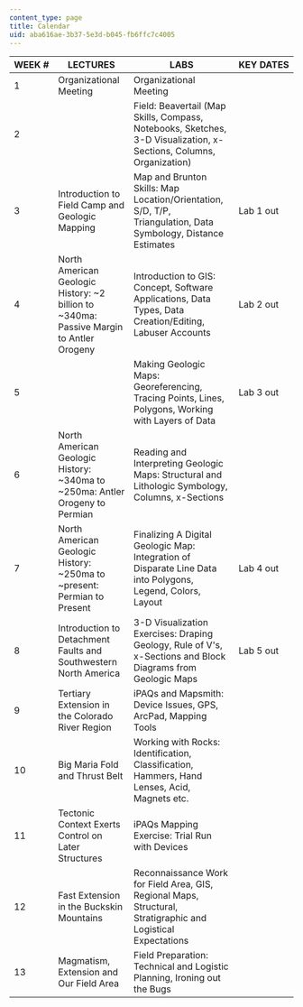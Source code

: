 ```yaml
---
content_type: page
title: Calendar
uid: aba616ae-3b37-5e3d-b045-fb6ffc7c4005
---
```


| WEEK # | LECTURES | LABS | KEY DATES |
| --- | --- | --- | --- |
| 1 | Organizational Meeting | Organizational Meeting |  |
| 2 |  | Field: Beavertail (Map Skills, Compass, Notebooks, Sketches, 3-D Visualization, x-Sections, Columns, Organization) |  |
| 3 | Introduction to Field Camp and Geologic Mapping | Map and Brunton Skills: Map Location/Orientation, S/D, T/P, Triangulation, Data Symbology, Distance Estimates | Lab 1 out |
| 4 | North American Geologic History: ~2 billion to ~340ma: Passive Margin to Antler Orogeny | Introduction to GIS: Concept, Software Applications, Data Types, Data Creation/Editing, Labuser Accounts | Lab 2 out |
| 5 |  | Making Geologic Maps: Georeferencing, Tracing Points, Lines, Polygons, Working with Layers of Data | Lab 3 out |
| 6 | North American Geologic History: ~340ma to ~250ma: Antler Orogeny to Permian | Reading and Interpreting Geologic Maps: Structural and Lithologic Symbology, Columns, x-Sections |  |
| 7 | North American Geologic History: ~250ma to ~present: Permian to Present | Finalizing A Digital Geologic Map: Integration of Disparate Line Data into Polygons, Legend, Colors, Layout | Lab 4 out |
| 8 | Introduction to Detachment Faults and Southwestern North America | 3-D Visualization Exercises: Draping Geology, Rule of V's, x-Sections and Block Diagrams from Geologic Maps | Lab 5 out |
| 9 | Tertiary Extension in the Colorado River Region | iPAQs and Mapsmith: Device Issues, GPS, ArcPad, Mapping Tools |  |
| 10 | Big Maria Fold and Thrust Belt | Working with Rocks: Identification, Classification, Hammers, Hand Lenses, Acid, Magnets etc. |  |
| 11 | Tectonic Context Exerts Control on Later Structures | iPAQs Mapping Exercise: Trial Run with Devices |  |
| 12 | Fast Extension in the Buckskin Mountains | Reconnaissance Work for Field Area, GIS, Regional Maps, Structural, Stratigraphic and Logistical Expectations |  |
| 13 | Magmatism, Extension and Our Field Area | Field Preparation: Technical and Logistic Planning, Ironing out the Bugs |